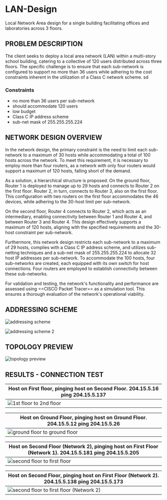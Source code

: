 # LAN-Design
Local Network Area design for a single building facilitating offices and laboratories across 3 floors.

##  PROBLEM DESCRIPTION
The client seeks to deploy a local area network (LAN) within a multi-story school building, catering to a collective of 120 users distributed across three floors. The specific challenge is to ensure that each sub-network is configured to support no more than 36 users while adhering to the cost constraints inherent in the utilization of a Class C network scheme.
sd
### Constraints
- no more than 36 users per sub-network
- should accommodate 120 users
- low budget
- Class C IP address scheme
- sub-net mask of 255.255.255.224

##  NETWORK DESIGN OVERVIEW
In the network design, the primary constraint is the need to limit each sub-network to a maximum of 30 hosts while accommodating a total of 100 hosts across the network. To meet this requirement, it is necessary to employ more than four routers, as a network with only four routers would support a maximum of 120 hosts, falling short of the demand.

As a solution, a hierarchical structure is proposed. On the ground floor, Router 1 is deployed to manage up to 29 hosts and connects to Router 2 on the first floor. Router 2, in turn, connects to Router 3, also on the first floor. This configuration with two routers on the first floor accommodates the 46 devices, while adhering to the 30-host limit per sub-network.

On the second floor, Router 4 connects to Router 2, which acts as an intermediary, enabling connectivity between Router 1 and Router 4, and between Router 3 and Router 4. This design effectively supports a maximum of 120 hosts, aligning with the specified requirements and the 30-host constraint per sub-network.

Furthermore, this network design restricts each sub-network to a maximum of 29 hosts, complies with a Class C IP address scheme, and utilizes sub-netting techniques and a sub-net mask of 255.255.255.224 to allocate 32 host IP addresses per sub-network. To accommodate the 100 hosts, four sub-networks are created, each equipped with its own switch for host connections. Four routers are employed to establish connectivity between these sub-networks.

For validation and testing, the network's functionality and performance are assessed using ==CISCO Packet Tracer== as a simulation tool. This ensures a thorough evaluation of the network's operational viability.

##  ADDRESSING SCHEME
![addressing scheme](https://github.com/branrx/LAN-Design/assets/94361438/c964145b-52a6-4ea1-8288-47af000ff60a)


![addressing scheme 2](https://github.com/branrx/LAN-Design/assets/94361438/1954a0cd-46da-4647-be83-41a52627da50)

##  TOPOLOGY PREVIEW
![topology preview](https://github.com/branrx/LAN-Design/assets/94361438/7bd537a3-b440-4d20-9fb6-2d7b825a9b0f)


##  RESULTS - CONNECTION TEST

| Host on First floor, pinging host on Second Floor. 204.15.5.16 ping 204.15.5.137               |
|----------------------------------------------|
|  ![1st floor to 2nd floor](https://github.com/branrx/LAN-Design/assets/94361438/e07a0da5-8d85-4a5d-8435-09d224b3adef) |  


|  Host on Ground Floor, pinging host on Ground Floor. 204.15.5.12 ping 204.15.5.26                                |
|----------------------------------------------|
| ![ground floor to ground floor](https://github.com/branrx/LAN-Design/assets/94361438/33d45a5b-be83-41f6-9f13-604264641cdf) |

|  Host on Second Floor (Network 2), pinging host on First Floor (Network 1). 204.15.5.181 ping 204.15.5.205                |
|----------------------------------------------|
| ![second floor to first floor](https://github.com/branrx/LAN-Design/assets/94361438/7ab8464a-6263-49c1-8e5b-9bcb5b9dfd1d) |

|  Host on Second Floor, pinging host on First Floor (Network 2). 204.15.5.138 ping 204.15.5.173                            |
|----------------------------------------------|
|  ![second floor to first floor (Network 2)](https://github.com/branrx/LAN-Design/assets/94361438/58935d97-1a48-40ca-a971-3938d1161dee) |

 



